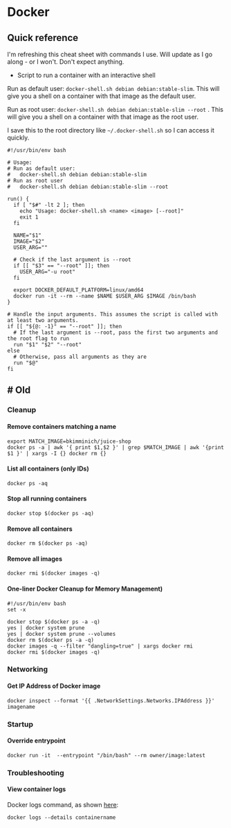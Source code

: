 # Docker

## Quick reference

I'm refreshing this cheat sheet with commands I use. Will update as I go along - or I won't. Don't expect anything.

* Script to run a container with an interactive shell

Run as default user: `docker-shell.sh debian debian:stable-slim`.  This will give you a shell on a container with that image as the default user.

Run as root user: `docker-shell.sh debian debian:stable-slim --root` . This will give you a shell on a container with that image as the root user.

I save this to the root directory like `~/.docker-shell.sh` so I can access it quickly.

```
#!/usr/bin/env bash

# Usage:
# Run as default user:
#   docker-shell.sh debian debian:stable-slim
# Run as root user
#   docker-shell.sh debian debian:stable-slim --root

run() {
  if [ "$#" -lt 2 ]; then
    echo "Usage: docker-shell.sh <name> <image> [--root]"
    exit 1
  fi

  NAME="$1"
  IMAGE="$2"
  USER_ARG=""

  # Check if the last argument is --root
  if [[ "$3" == "--root" ]]; then
    USER_ARG="-u root"
  fi

  export DOCKER_DEFAULT_PLATFORM=linux/amd64
  docker run -it --rm --name $NAME $USER_ARG $IMAGE /bin/bash
}

# Handle the input arguments. This assumes the script is called with at least two arguments.
if [[ "${@: -1}" == "--root" ]]; then
  # If the last argument is --root, pass the first two arguments and the root flag to run
  run "$1" "$2" "--root"
else
  # Otherwise, pass all arguments as they are
  run "$@"
fi
```

## # Old

### Cleanup

#### Remove containers matching a name

```
export MATCH_IMAGE=bkimminich/juice-shop
docker ps -a | awk '{ print $1,$2 }' | grep $MATCH_IMAGE | awk '{print $1 }' | xargs -I {} docker rm {}
```

#### List all containers (only IDs)

```
docker ps -aq
```

#### Stop all running containers

```
docker stop $(docker ps -aq)
```

#### Remove all containers

```
docker rm $(docker ps -aq)
```

#### Remove all images

```
docker rmi $(docker images -q)
```

#### One-liner Docker Cleanup for Memory Management)&#x20;

```
#!/usr/bin/env bash
set -x

docker stop $(docker ps -a -q)
yes | docker system prune
yes | docker system prune --volumes
docker rm $(docker ps -a -q)
docker images -q --filter "dangling=true" | xargs docker rmi
docker rmi $(docker images -q)
```

### Networking

#### Get IP Address of Docker image

```
docker inspect --format '{{ .NetworkSettings.Networks.IPAddress }}' imagename
```

### Startup

#### Override entrypoint

```
docker run -it  --entrypoint "/bin/bash" --rm owner/image:latest
```

### Troubleshooting

#### View container logs

Docker logs command, as shown [here](https://docs.docker.com/engine/reference/commandline/logs/):

```
docker logs --details containername
```


